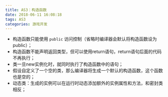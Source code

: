 ```yaml
---
title: AS3：构造函数
date: 2018-06-11 16:08:18
tags: AS3
categories: 游戏开发
---
```



+ 构造函数只能使用 `public` 访问控制（省略时编译器会默认将构造函数设为 public）；
+ 构造函数不能声明返回类型，但可以使用return语句，return语句后面的代码不再执行；
+ 类一旦new实例化时，就同时执行了构造函数中的语句；
+ 假设自定义了一个空的类，那么编译器将生成一个默认的构造函数，这个函数也是空的；
+ 动态类：生成的实例可以在运行时动态添加额外的实例属性和方法，和密封类相反；